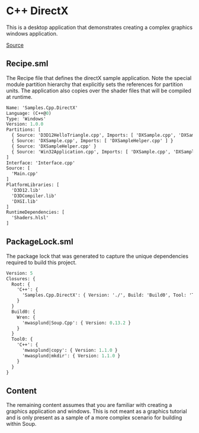 # C++ DirectX
This is a desktop application that demonstrates creating a complex graphics windows application.

[Source](https://github.com/SoupBuild/Soup/tree/main/Samples/Cpp/DirectX)

## Recipe.sml
The Recipe file that defines the directX sample application. Note the special module partition hierarchy that explicitly sets the references for partition units. The application also copies over the shader files that will be compiled at runtime.
```sml
Name: 'Samples.Cpp.DirectX'
Language: (C++@0)
Type: 'Windows'
Version: 1.0.0
Partitions: [
  { Source: 'D3D12HelloTriangle.cpp', Imports: [ 'DXSample.cpp', 'DXSampleHelper.cpp', 'Win32Application.cpp' ] }
  { Source: 'DXSample.cpp', Imports: [ 'DXSampleHelper.cpp' ] }
  { Source: 'DXSampleHelper.cpp' }
  { Source: 'Win32Application.cpp', Imports: [ 'DXSample.cpp', 'DXSampleHelper.cpp' ] }
]
Interface: 'Interface.cpp'
Source: [
  'Main.cpp'
]
PlatformLibraries: [
  'D3D12.lib'
  'D3DCompiler.lib'
  'DXGI.lib'
]
RuntimeDependencies: [
  'Shaders.hlsl'
]
```

## PackageLock.sml
The package lock that was generated to capture the unique dependencies required to build this project.
```sml
Version: 5
Closures: {
  Root: {
    'C++': {
      'Samples.Cpp.DirectX': { Version: './', Build: 'Build0', Tool: 'Tool0' }
    }
  }
  Build0: {
    Wren: {
      'mwasplund|Soup.Cpp': { Version: 0.13.2 }
    }
  }
  Tool0: {
    'C++': {
      'mwasplund|copy': { Version: 1.1.0 }
      'mwasplund|mkdir': { Version: 1.1.0 }
    }
  }
}
```

## Content
The remaining content assumes that you are familiar with creating a graphics application and windows. This is not meant as a graphics tutorial and is only present as a sample of a more complex scenario for building within Soup.